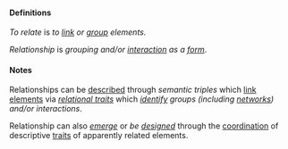 #### Definitions

*To relate* is *to [link](https://github.com/gcassel/Modular-Organization-Terminology/blob/master/terms/link.md) or [group](https://github.com/gcassel/Modular-Organization-Terminology/blob/master/terms/group.md) elements.*

*Relationship* is *grouping and/or [interaction](https://github.com/gcassel/Modular-Organization-Terminology/blob/master/terms/interaction.md) as a [form](https://github.com/gcassel/Modular-Organization-Terminology/blob/master/terms/form.md)*.

#### Notes

Relationships can be [described](https://github.com/gcassel/Modular-Organization-Terminology/blob/master/terms/describe.md) through *semantic triples* which [link](https://github.com/gcassel/Modular-Organization-Terminology/blob/master/terms/link.md)  [elements](https://github.com/gcassel/Modular-Organization-Terminology/blob/master/terms/element.md) via *[relational traits](https://github.com/gcassel/Modular-Organization-Terminology/blob/master/compound-terms/relational-trait.md)* which *[identify](https://github.com/gcassel/Modular-Organization-Terminology/edit/master/terms/identify.md) groups (including [networks](https://github.com/gcassel/Modular-Organization-Terminology/blob/master/terms/network.md)) and/or interactions*.

Relationship can also *[emerge](https://github.com/gcassel/Modular-Organization-Terminology/edit/master/terms/emerge.md)* or *be [designed](https://github.com/gcassel/Modular-Organization-Terminology/edit/master/terms/design.md)* through the [coordination](https://github.com/gcassel/Modular-Organization-Terminology/blob/master/terms/coordinate.md) of descriptive [traits](https://github.com/gcassel/Modular-Organization-Terminology/blob/master/terms/trait.md) of apparently related elements.

